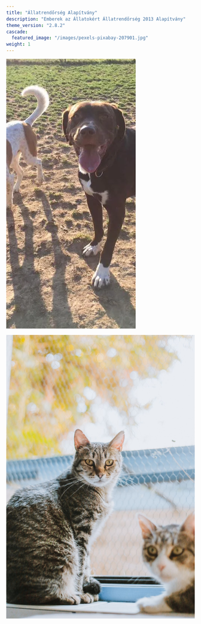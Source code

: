 ```yaml
---
title: "Állatrendőrség Alapítvány"
description: "Emberek az Állatokért Állatrendőrség 2013 Alapítvány"
theme_version: "2.8.2"
cascade:
  featured_image: "/images/pexels-pixabay-207901.jpg"
weight: 1
---
```


![](/images/c6d17d_3c090179e264405f82f44e5f153f5f45_mv2.jpg)

![](/images/307113213_478916970806714_1405178437525709554_n.jpg)
